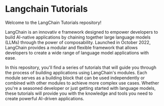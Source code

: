 # Langchain Tutorials
 Welcome to the LangChain Tutorials repository! 

LangChain is an innovativ   e framework designed to empower developers to build AI-native applications by chaining together large language models (LLMs) through the power of composability. Launched in October 2022, LangChain provides a modular and flexible framework that allows developers to create a wide range of language model applications with ease.

In this repository, you'll find a series of tutorials that will guide you through the process of building applications using LangChain's modules. Each module serves as a building block that can be used independently or combined with other modules to achieve more complex use cases. Whether you're a seasoned developer or just getting started with language models, these tutorials will provide you with the knowledge and tools you need to create powerful AI-driven applications.
